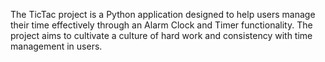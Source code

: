 The TicTac project is a Python application designed to help users manage their time effectively through an Alarm Clock and Timer functionality. The project aims to cultivate a culture of hard work and consistency with time management in users.


